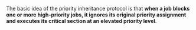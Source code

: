 The basic idea of the priority inheritance protocol is that **when a job blocks one or more high-priority jobs, it ignores its original priority assignment and executes its critical section at an elevated priority level**.